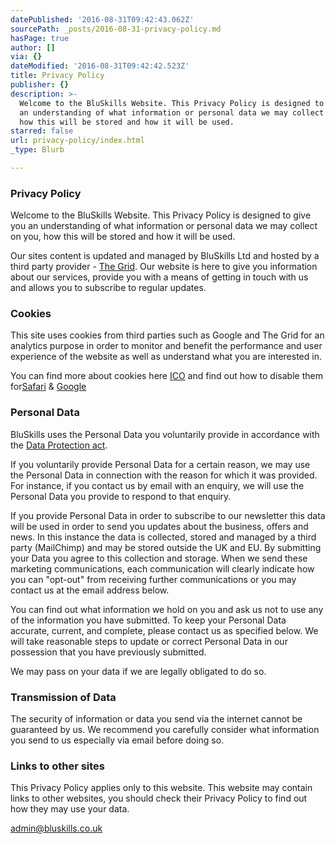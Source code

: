 ```yaml
---
datePublished: '2016-08-31T09:42:43.062Z'
sourcePath: _posts/2016-08-31-privacy-policy.md
hasPage: true
author: []
via: {}
dateModified: '2016-08-31T09:42:42.523Z'
title: Privacy Policy
publisher: {}
description: >-
  Welcome to the BluSkills Website. This Privacy Policy is designed to give you
  an understanding of what information or personal data we may collect on you,
  how this will be stored and how it will be used.
starred: false
url: privacy-policy/index.html
_type: Blurb

---
```

### Privacy Policy

Welcome to the BluSkills Website. This Privacy Policy is designed to give you an understanding of what information or personal data we may collect on you, how this will be stored and how it will be used.

Our sites content is updated and managed by BluSkills Ltd and hosted by a third party provider - [The Grid][0]. Our website is here to give you information about our services, provide you with a means of getting in touch with us and allows you to subscribe to regular updates.

### Cookies

This site uses cookies from third parties such as Google and The Grid for an analytics purpose in order to monitor and benefit the performance and user experience of the website as well as understand what you are interested in.

You can find more about cookies here [ICO][1] and find out how to disable them for[Safari][2] & [Google][3]

### Personal Data

BluSkills uses the Personal Data you voluntarily provide in accordance with the [Data Protection act][4].

If you voluntarily provide Personal Data for a certain reason, we may use the Personal Data in connection with the reason for which it was provided. For instance, if you contact us by email with an enquiry, we will use the Personal Data you provide to respond to that enquiry.

If you provide Personal Data in order to subscribe to our newsletter this data will be used in order to send you updates about the business, offers and news. In this instance the data is collected, stored and managed by a third party (MailChimp) and may be stored outside the UK and EU. By submitting your Data you agree to this collection and storage. When we send these marketing communications, each communication will clearly indicate how you can "opt-out" from receiving further communications or you may contact us at the email address below.

You can find out what information we hold on you and ask us not to use any of the information you have submitted. To keep your Personal Data accurate, current, and complete, please contact us as specified below. We will take reasonable steps to update or correct Personal Data in our possession that you have previously submitted.

We may pass on your data if we are legally obligated to do so.

### Transmission of Data

The security of information or data you send via the internet cannot be guaranteed by us. We recommend you carefully consider what information you send to us especially via email before doing so.

### Links to other sites

This Privacy Policy applies only to this website. This website may contain links to other websites, you should check their Privacy Policy to find out how they may use your data.

admin@bluskills.co.uk

[0]: https://thegrid.io/ "TheGrid"
[1]: https://ico.org.uk/for-the-public/online/cookies/ "cookies"
[2]: https://support.apple.com/kb/ph17191?locale=en_US "Safari Disable Cookies"
[3]: https://support.google.com/accounts/answer/61416?hl=en "Google Disable Cookies"
[4]: https://www.gov.uk/data-protection/the-data-protection-act "Data Protection Act"
